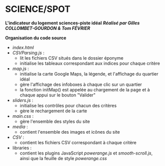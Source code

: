 # SCIENCE/SPOT
**L'indicateur du logement sciences-piste idéal**
***Réalisé par Gilles COLLOMBET-GOURDON & Tom FÉVRIER***

**Organisation du code source**
- *index.html*
- *CSVParsing.js* :
  - lit les fichiers CSV situés dans le dossier éponyme
  - initialise les tableaux correspondant aux indices pour chaque critère
- *map.js* :
  - initialise la carte Google Maps, la légende, et l'affichage du quartier idéal
  - gère l'affichage des infoboxes à chaque clic sur un quartier
  - la fonction initMap() est appelée au chargement de la page et à chaque appui sur le bouton "Valider"
- *sliders.js* :
  - initialise les contrôles pour chacun des critères
  - gère le rechargement de la carte
- *main.css* :
  - gère l'ensemble des styles du site
- *media* :
  - contient l'ensemble des images et icônes du site
- *CSV* :
  - contient les fichiers CSV correspondant à chaque critère
- libraries :
  - contient les plugins JavaScript *powerange.js* et *smooth-scroll.js*, ainsi que la feuille de style *powerange.css*

